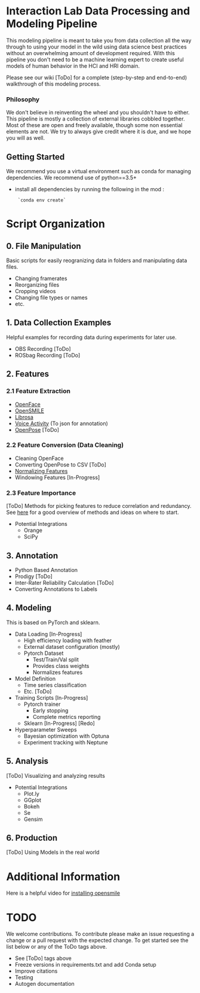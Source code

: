 # Interaction Lab Data Processing and Modeling Pipeline

This modeling pipeline is meant to take you from data collection all the way through to using your model in the wild using data science best practices without an overwhelming amount of development required. With this pipeline you don't need to be a machine learning expert to create useful models of human behavior in the HCI and HRI domain.

Please see our wiki [ToDo] for a complete (step-by-step and end-to-end) walkthrough of this modeling process. 

### Philosophy

We don't believe in reinventing the wheel and you shouldn't have to either. This pipeline is mostly a collection of external libraries cobbled together. Most of these are open and freely available, though some non essential elements are not. We try to always give credit where it is due, and we hope you will as well. 


## Getting Started

We recommend you use a virtual environment such as conda for managing dependencies. We recommend use of python==3.5+
 - install all dependencies by running the following in the mod :

        `conda env create`



# Script Organization

## 0. File Manipulation

Basic scripts for easily reogranizing data in folders and manipulating data files.

 - Changing framerates
 - Reorganizing files
 - Cropping videos
 - Changing file types or names
 - etc.

## 1. Data Collection Examples

Helpful examples for recording data during experiments for later use.

 - OBS Recording [ToDo]
 - ROSbag Recording [ToDo]

## 2. Features

### 2.1 Feature Extraction

 - [OpenFace](https://github.com/TadasBaltrusaitis/OpenFace)
 - [OpenSMILE](https://www.audeering.com/opensmile/)
 - [Librosa](https://librosa.org/doc/latest/index.html)
 - [Voice Activity](https://github.com/wiseman/py-webrtcvad) (To json for annotation)
 - [OpenPose](https://github.com/CMU-Perceptual-Computing-Lab/openpose) [ToDo]

### 2.2 Feature Conversion (Data Cleaning)

 - Cleaning OpenFace
 - Converting OpenPose to CSV [ToDo]
 - [Normalizing Features](https://towardsai.net/p/data-science/how-when-and-why-should-you-normalize-standardize-rescale-your-data-3f083def38ff)
 - Windowing Features [In-Progress]

### 2.3 Feature Importance

[ToDo] Methods for picking features to reduce correlation and redundancy. See [here](https://machinelearningmastery.com/feature-selection-with-real-and-categorical-data/) for a good overview of methods and ideas on where to start.

  - Potential Integrations 
    - Orange
    - SciPy

## 3. Annotation

 - Python Based Annotation
 - Prodigy [ToDo]
 - Inter-Rater Reliability Calculation [ToDo]
 - Converting Annotations to Labels

## 4. Modeling

This is based on PyTorch and sklearn.

 - Data Loading [In-Progress]
    - High efficiency loading with feather
    - External dataset configuration (mostly)
    - Pytorch Dataset
        - Test/Train/Val split
        - Provides class weights
        - Normalizes features
 - Model Definition
    - Time series classification
    - Etc. [ToDo]
 - Training Scripts [In-Progress]
    - Pytorch trainer
        - Early stopping
        - Complete metrics reporting
    - Sklearn [In-Progress] [Redo]
 - Hyperparameter Sweeps
    - Bayesian optimization with Optuna
    - Experiment tracking with Neptune

## 5. Analysis

[ToDo] Visualizing and analyzing results 
  
  - Potential Integrations 
    - Plot.ly
    - GGplot
    - Bokeh
    - Se
    - Gensim

## 6. Production

[ToDo] Using Models in the real world


# Additional Information

Here is a helpful video for [installing opensmile](https://www.youtube.com/watch?v=y8jDv1dW06Q&ab_channel=HowTo)


# TODO

We welcome contributions. To contribute please make an issue requesting a change or a pull request with the expected change. To get started see the list below or any of the ToDo tags above.

- See [ToDo] tags above
- Freeze versions in requirements.txt and add Conda setup
- Improve citations
- Testing
- Autogen documentation
